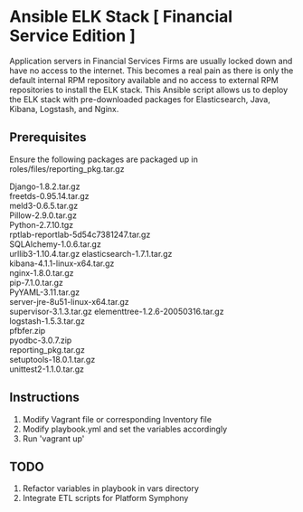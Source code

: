 Ansible ELK Stack [ Financial Service Edition ]
==============================================

Application servers in Financial Services Firms are usually locked down and 
have no access to the internet. This becomes a real pain as there is only the 
default internal RPM repository available and no access to external RPM repositories
to install the ELK stack. This Ansible script allows us to deploy the ELK stack 
with pre-downloaded packages for Elasticsearch, Java, Kibana, Logstash, and 
Nginx.

Prerequisites
-------------
Ensure the following packages are packaged up in roles/files/reporting_pkg.tar.gz

Django-1.8.2.tar.gz                
freetds-0.95.14.tar.gz         
meld3-0.6.5.tar.gz  
Pillow-2.9.0.tar.gz  
Python-2.7.10.tgz     
rptlab-reportlab-5d54c7381247.tar.gz  
SQLAlchemy-1.0.6.tar.gz  
urllib3-1.10.4.tar.gz
elasticsearch-1.7.1.tar.gz         
kibana-4.1.1-linux-x64.tar.gz  
nginx-1.8.0.tar.gz  
pip-7.1.0.tar.gz     
PyYAML-3.11.tar.gz    
server-jre-8u51-linux-x64.tar.gz      
supervisor-3.1.3.tar.gz
elementtree-1.2.6-20050316.tar.gz  
logstash-1.5.3.tar.gz          
pfbfer.zip          
pyodbc-3.0.7.zip     
reporting_pkg.tar.gz  
setuptools-18.0.1.tar.gz              
unittest2-1.1.0.tar.gz

Instructions
------------
1. Modify Vagrant file or corresponding Inventory file
2. Modify playbook.yml and set the variables accordingly
3. Run 'vagrant up'


TODO
----
1. Refactor variables in playbook in vars directory
2. Integrate ETL scripts for Platform Symphony


